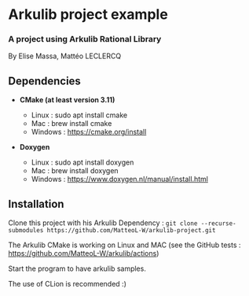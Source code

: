 # Arkulib project example

### A project using Arkulib Rational Library

By Elise Massa, Mattéo LECLERCQ

## Dependencies

* **CMake (at least version 3.11)**
    - Linux : sudo apt install cmake
    - Mac : brew install cmake
    - Windows : https://cmake.org/install


* **Doxygen**
    - Linux : sudo apt install doxygen
    - Mac : brew install doxygen
    - Windows : https://www.doxygen.nl/manual/install.html

## Installation

Clone this project with his Arkulib Dependency : ```git clone --recurse-submodules https://github.com/MatteoL-W/arkulib-project.git```

The Arkulib CMake is working on Linux and MAC (see the GitHub tests : https://github.com/MatteoL-W/arkulib/actions)

Start the program to have arkulib samples.

The use of CLion is recommended :)


